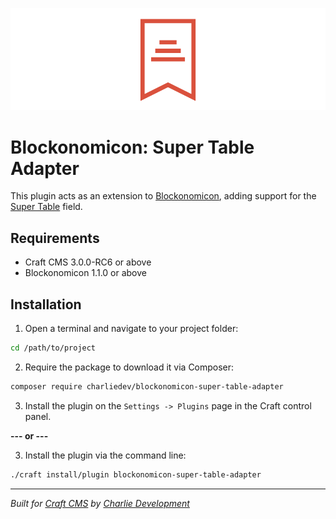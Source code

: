![Blockonomicon Super Table Adapter](./resources/blockonomicon-super-table-adapter.png)

# Blockonomicon: Super Table Adapter

This plugin acts as an extension to [Blockonomicon](https://github.com/charliedevelopment/craft3-blockonomicon), adding support for the [Super Table](https://github.com/verbb/super-table/) field.

## Requirements

* Craft CMS 3.0.0-RC6 or above
* Blockonomicon 1.1.0 or above

## Installation

1. Open a terminal and navigate to your project folder:

```bash
cd /path/to/project
```

2. Require the package to download it via Composer:

```bash
composer require charliedev/blockonomicon-super-table-adapter
```

3. Install the plugin on the `Settings -> Plugins` page in the Craft control panel.

**--- or ---**

3. Install the plugin via the command line:

```bash
./craft install/plugin blockonomicon-super-table-adapter
```

---

*Built for [Craft CMS](https://craftcms.com/) by [Charlie Development](http://charliedev.com/)*
